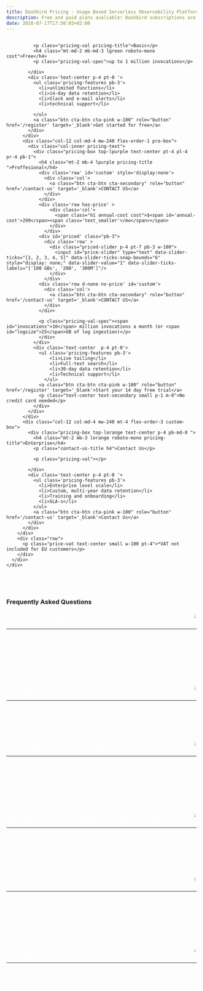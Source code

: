 ```yaml
---
title: Dashbird Pricing - Usage Based Serverless Observability Platform
description: Free and paid plans avaliable! Dashbird subscriptions are priced by usage and measured in GB. The plans currently cover AWS Lambda, AWS X-Ray and API Gateway and offer wide range of monitoring, alerting and debugging features. Great value for money!
date: 2018-07-17T17:50:03+02:00
---
```


<script>
  // document
  //   .querySelector('#navigation ul li.nav-item.pricing')
  //   .classList
  //   .add('active')

</script>

<section class="container-fluid triangle-bg pricing-page" >
  <div class="container">
    <div class="row">
      <div class="col text-center mt-5 mb-3">
        <h1 class="roboto-mono"></h1>
        <p class="h5 mt-3 mb-5 sf-ui-text"></p>
      </div>
    </div>
    <div class="row justify-content-md-center align-items-center sf-ui-text">  
      <div class="col-sm-12 col-md-12 mb-5">
        <div class="row">
          <div class="col-12 col-md-4 mw-240 mt-4 flex-order-2 free-box">
            <div class="pricing-box  top-lgreen text-center p-4 pb-md-0">
              
              <p class="pricing-val pricing-title">Basic</p>
              <h4 class="mt-md-2 mb-md-3 lgreen roboto-mono cost">Free</h4>
              <p class="pricing-val-spec">up to 1 million invocations</p>

            </div>
            <div class='text-center p-4 pt-0 '>
              <ul class='pricing-features pb-3'>
                <li>unlimited functions</li>
                <li>14-day data retention</li>
                <li>Slack and e-mail alerts</li>
                <li>technical support</li>
                
              </ul>
              <a class="btn cta-btn cta-pink w-100" role="button" href='/register' target='_blank'>Get started for free</a>
            </div>
          </div>
          <div class="col-12 col-md-4 mw-240 flex-order-1 pro-box">
            <div class="col-inner pricing-text">
              <div class="pricing-box top-lpurple text-center pt-4 pl-4 pr-4 pb-1">
                <h4 class="mt-2 mb-4 lpurple pricing-title ">Proffesional</h4>
                <div class='row' id='custom' style='display:none'>
                  <div class='col'>
                    <a class="btn cta-btn cta-secondary" role="button" href='/contact-us' target='_blank'>CONTACT US</a>
                  </div>
                </div>
                <div class='row has-price' >
                    <div class='col'>
                      <span class="h1 annual-cost cost">$<span id='annual-cost'>299</span><span class='text_smaller'>/mo</span></span>
                    </div>
                  </div>
                <div id='priced' class="pb-3">
                  <div class='row' >
                    <div class="priced-slider p-4 pt-7 pb-3 w-100">
                      <input id="price-slider" type="text" data-slider-ticks="[1, 2, 3, 4, 5]" data-slider-ticks-snap-bounds="6" style="display: none;" data-slider-value="1" data-slider-ticks-labels="['100 GBs', '200', '300M']"/>
                    </div>
                  </div>
                <div class='row d-none no-price' id='custom'>
                  <div class='col'>
                    <a class="btn cta-btn cta-secondary" role="button" href='/contact-us' target='_blank'>CONTACT US</a>
                  </div>
                </div>
                  
                <p class="pricing-val-spec"><span id="invocations">10</span> million invocations a month (or <span id="logsize">25</span>GB of log ingestion)</p>
                </div>
              </div>
              <div class='text-center  p-4 pt-0'>
                <ul class='pricing-features pb-3'>
                    <li>Live tailing</li>
                    <li>Full-text search</li>
                    <li>30-day data retention</li>
                    <li>Technical support</li>
                  </ul>
                <a class="btn cta-btn cta-pink w-100" role="button" href='/register' target='_blank'>Start your 14 day free trial</a>
                <p class="text-center text-secondary small p-1 m-0">No credit card needed</p>
              </div>
            </div>
          </div>
          <div class="col-12 col-md-4 mw-240 mt-4 flex-order-3 custom-box">
            <div class="pricing-box top-lorange text-center p-4 pb-md-0 ">
              <h4 class="mt-2 mb-3 lorange roboto-mono pricing-title">Enterprise</h4>
              <p class="contact-us-title h4">Contact Us</p>
              
              <p class="pricing-val"></p>
              
            </div>
            <div class='text-center p-4 pt-0 '>
              <ul class='pricing-features pb-3'>
                <li>Enterprise level scale</li>
                <li>Custom, multi-year data retention</li>
                <li>Training and onboarding</li>
                <li>SLA-s</li>
              </ul>
              <a class="btn cta-btn cta-pink w-100" role="button" href='/contact-us' target='_blank'>Contact Us</a>
            </div>
          </div>
        </div>
        <div class="row">
          <p class="price-vat text-center small w-100 pt-4">*VAT not included for EU customers</p>
        </div>
      </div>
    </div>
  </div>
</section>

<section class="container-fluid blue-bg pricing-page" >
    <div class="container">
      <div class="row">
        <div class="col-lg-8 col-12 pb-5 m-auto">
        <h3 class='text-center mb-5 roboto-mono' style='margin-top: 80px;'>Frequently Asked Questions</h3>
        <div class='accordion' id='faqs'>
          <div class='card'>
            <div class="card-header" id="headingOne">
              <h5 class="mb-0"class="btn" type="button" data-toggle="collapse" data-target="#collapseOne" aria-expanded="true" aria-controls="collapseOne">
                  How do I know how many GB I'm using and what plan to choose?
              </h5>
            </div>
            <div id="collapseOne" class="collapse hide" aria-labelledby="headingOne" data-parent="#accordionExample">
              <div class="card-body">
                Just sign up for the free trial and check the Subscription page inside the webapp to get an overview of your usage. Don't worry, we don't require credit card information until the end of your trial.
              </div>
            </div>
          </div>
          <div class='card'>
            <div class="card-header" id="headingTwo">
              <h5 class="mb-0" class="btn" type="button" data-toggle="collapse" data-target="#collapseTwo" aria-expanded="true" aria-controls="collapseTwo">
                  What features do I get to use during the free trial?
              </h5>
            </div>
            <div id="collapseTwo" class="collapse hide" aria-labelledby="headingTwo" data-parent="#accordionExample">
              <div class="card-body">
              All of them!
              </div>
            </div>
          </div>
          <div class='card'>
            <div class="card-header" id="headingSix">
              <h5 class="mb-0" class="btn" type="button" data-toggle="collapse" data-target="#collapseSix" aria-expanded="true" aria-controls="collapseSix">
                 How much data volume do I get allocated during my 14 day trial? 
              </h5>
            </div>
            <div id="collapseSix" class="collapse hide" aria-labelledby="headingSix" data-parent="#accordionExample">
              <div class="card-body">
              The default data ingeston limit during the 14 day trial is 25GB. For complex proof of concept pilots of Dashbird, please contact the sales team to cater a greater data volume need for your trial.
              </div>
            </div>
          </div>
          <div class='card'>
            <div class="card-header" id="headingThree">
              <h5 class="mb-0" class="btn" type="button" data-toggle="collapse" data-target="#collapseThree" aria-expanded="true" aria-controls="collapseThree">
                  What happens when I have to upgrade in the middle of the pricing cycle?
              </h5>
            </div>
            <div id="collapseThree" class="collapse hide" aria-labelledby="headingThree" data-parent="#accordionExample">
              <div class="card-body">
                Dashbird billing is transparent and fair. If you upgrade your plan in the middle of the billing cycle, you will be charged for the prorated amount.
              </div>
            </div>
          </div>
          <div class='card'>
            <div class="card-header" id="headingFour">
              <h5 class="mb-0" class="btn" type="button" data-toggle="collapse" data-target="#collapseFour" aria-expanded="true" aria-controls="collapseFour">
                  Do you offer refunds?
              </h5>
            </div>
            <div id="collapseFour" class="collapse hide" aria-labelledby="headingFour" data-parent="#accordionExample">
              <div class="card-body">
                No, we don't do refunds. When you are on a monthly or annual subscription, you can cancel that any time and won't be charged again, but you will still have access to your account until the end of that billing period.
              </div>
            </div>
          </div>
          <div class='card'>
            <div class="card-header" id="headingFive">
              <h5 class="mb-0" class="btn" type="button" data-toggle="collapse" data-target="#collapseFive" aria-expanded="true" aria-controls="collapseFive">
                  Do you offer any discounts?
              </h5>
            </div>
            <div id="collapseFive" class="collapse hide" aria-labelledby="headingFive" data-parent="#accordionExample">
              <div class="card-body">
                You will get a discount on all plans when you sign up for an annual subscription.
              </div>
            </div>
          </div>
        </div>
      </div>
    </div>
  </div>
</section>

<script>
  fbq('track', 'ViewContent', {
    content_ids: 'pricing',
  });
</script>

<style>
  /* bootstrap override */

.slider-handle {
  background-color: #6c65ff;
  background-image: radial-gradient(#6c65ff 44%, #000 103%, #6c65ff 55%);
  background-clip: padding-box;
  box-shadow: 0 0 4px 2px #6c65ff;
  width: 15px;
  height: 15px;
  margin-top: 3px;
}

.slider-tick {
  position: absolute;
  cursor: pointer;
  width: 15px;
  height: 15px;
  margin-top: 3px;
  background: #000;
  filter: none;
  opacity: 1;
  border: 1px solid #232323;
}

.slider-track
{
  background: #232323;
}

.slider-tick.in-selection
{
  background-color: #6c65ff;
  background-image: -webkit-linear-gradient(top,#6c65ff 0,#6c65ff 100%);
  background-image: -o-linear-gradient(top,#6c65ff 0,#6c65ff 100%);
  background-image: linear-gradient(to bottom,#6c65ff 0,#6c65ff 100%);
  background-repeat: repeat-x;
  filter: progid:DXImageTransform.Microsoft.gradient(startColorstr='#6c65ff',endColorstr='#6c65ff',GradientType=0);
  opacity: 1;
}

a.btn.cta-btn {
    color: #fff;
    font-family: 'Reno Mono', monospace;
}

.card{
  background: transparent;
}

.card-header [type=button] {
    -webkit-appearance: unset;
    border-bottom: 1px solid #191919;
    color: #FFFFFF;	font-family: "SF UI Text";	font-size: 14px;	letter-spacing: 0.5px;	line-height: 42px;
}

.card-body {
    -ms-flex: 1 1 auto;
    flex: 1 1 auto;
    padding: 1.25rem;
    opacity: 0.5;	color: #FFFFFF;	font-family: "SF UI Text";	font-size: 12px;	letter-spacing: 0.43px;	line-height: 21px;
}

.card-header h5:after {
    font-family: 'FontAwesome';
    font-style: normal;
    font-size: 1rem;
    content: "↓";
    color: #797979;
    float: right;
    margin-top: -12px;
}
.card-header h5.collapsed:after {
    content: "↑";
}

.slider.slider-horizontal .slider-tick-label-container .slider-tick-label
{
  padding-top: 4px;
    display: inline-block;
    text-align: center;
    height: 11px;	width: 44px;	opacity: 0.5;	color: #FFFFFF;	font-family: "Reno Mono";	font-size: 11.2px;	line-height: 14px;	text-align: center;
}

</style>
